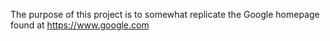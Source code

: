 The purpose of this project is to somewhat replicate the Google homepage found at https://www.google.com